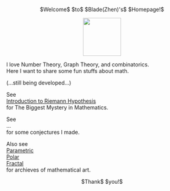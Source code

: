 <html lang="en">
<head>
<meta http-equiv="content-type" content="text/html; charset=utf-8">
<title>Don't delete!</title>
<script type="text/javascript" charset="utf-8" src="
https://cdn.mathjax.org/mathjax/latest/MathJax.js?config=TeX-AMS-MML_HTMLorMML,
https://vincenttam.github.io/javascripts/MathJaxLocal.js"></script>
</head>

<p align="center">
$Welcome$ $to$ $Blade(Zhen)'s$ $Homepage!$
</p> 
<p align="center"><img src= "https://user-images.githubusercontent.com/66701331/182988392-6dc55f54-b27b-414b-a433-48f172b1209d.png" width="100" height="100" ></p>

I love Number Theory, Graph Theory, and combinatorics.
<br/>
Here I want to share some fun stuffs about math. 
<p/>

(...still being developed...)

See 
<br/>
<a href="https://github.com/BladeZhenLei/Riemann-Hypothesis/blob/main/README.md"> Introduction to Riemann Hypothesis </a>
<br/>
for The Biggest Mystery in Mathematics. 

See
<br/>
...
<br/>
for some conjectures I made.

Also see
<br/>
<a href="https://bladezhenlei.github.io/Gallery-Parametric/"> Parametric </a>
<br/>
<a href="https://bladezhenlei.github.io/Gallery-Polar/"> Polar </a>
<br/>
<a href="https://bladezhenlei.github.io/Gallery-Fractal/"> Fractal </a>
<br/>
for archieves of mathematical art.

<p align="center">
$Thank$ $you!$
</p>
